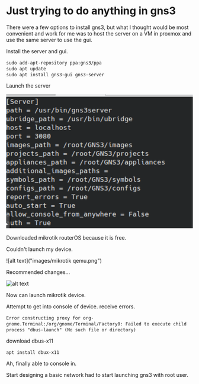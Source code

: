# Just trying to do anything in gns3

There were a few options to install gns3, but what I thought would be most convenient and work for me was to host the server on a VM in proxmox and use the same server to use the gui. 

Install the server and gui. 

```
sudo add-apt-repository ppa:gns3/ppa
sudo apt update
sudo apt install gns3-gui gns3-server
```
Launch the server

![alt text](images/image1.png)

Downloaded mikrotik routerOS because it is free. 

Couldn't launch my device. 

![alt text]("images/mikrotik qemu.png")

Recommended changes... 

![alt text](images/)

Now can launch mikrotik device. 

Attempt to get into console of device. receive errors. 

```
Error constructing proxy for org-gnome.Terminal:/org/gnome/Terminal/Factory0: Failed to execute child process "dbus-launch" (No such file or directory)
```

download dbus-x11

```
apt install dbux-x11
```

Ah, finally able to console in. 





Start designing a basic network
 had to start launching gns3 with root user.
